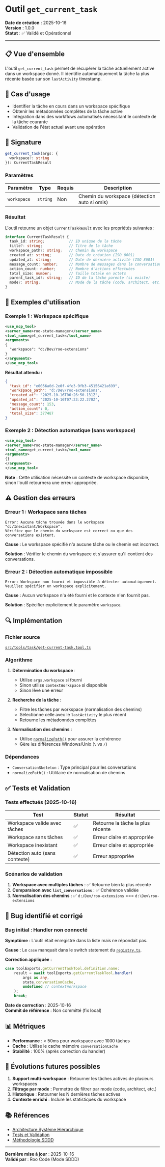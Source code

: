 # Outil `get_current_task`

**Date de création** : 2025-10-16  
**Version** : 1.0.0  
**Statut** : ✅ Validé et Opérationnel

---

## 📋 Vue d'ensemble

L'outil `get_current_task` permet de récupérer la tâche actuellement active dans un workspace donné. Il identifie automatiquement la tâche la plus récente basée sur son `lastActivity` timestamp.

## 🎯 Cas d'usage

- Identifier la tâche en cours dans un workspace spécifique
- Obtenir les métadonnées complètes de la tâche active
- Intégration dans des workflows automatisés nécessitant le contexte de la tâche courante
- Validation de l'état actuel avant une opération

## 🔧 Signature

```typescript
get_current_task(args: {
  workspace?: string
}): CurrentTaskResult
```

### Paramètres

| Paramètre | Type | Requis | Description |
|-----------|------|--------|-------------|
| `workspace` | `string` | Non | Chemin du workspace (détection auto si omis) |

### Résultat

L'outil retourne un objet `CurrentTaskResult` avec les propriétés suivantes :

```typescript
interface CurrentTaskResult {
  task_id: string;           // ID unique de la tâche
  title?: string;            // Titre de la tâche
  workspace_path?: string;   // Chemin du workspace
  created_at: string;        // Date de création (ISO 8601)
  updated_at: string;        // Date de dernière activité (ISO 8601)
  message_count: number;     // Nombre de messages dans la conversation
  action_count: number;      // Nombre d'actions effectuées
  total_size: number;        // Taille totale en octets
  parent_task_id?: string;   // ID de la tâche parente (si existe)
  mode?: string;             // Mode de la tâche (code, architect, etc.)
}
```

## 📖 Exemples d'utilisation

### Exemple 1 : Workspace spécifique

```xml
<use_mcp_tool>
<server_name>roo-state-manager</server_name>
<tool_name>get_current_task</tool_name>
<arguments>
{
  "workspace": "d:/Dev/roo-extensions"
}
</arguments>
</use_mcp_tool>
```

**Résultat attendu :**
```json
{
  "task_id": "e0056a0d-2e0f-4fe3-9fb3-45156421a699",
  "workspace_path": "d:/Dev/roo-extensions",
  "created_at": "2025-10-16T06:26:50.131Z",
  "updated_at": "2025-10-16T07:23:22.270Z",
  "message_count": 153,
  "action_count": 0,
  "total_size": 377487
}
```

### Exemple 2 : Détection automatique (sans workspace)

```xml
<use_mcp_tool>
<server_name>roo-state-manager</server_name>
<tool_name>get_current_task</tool_name>
<arguments>
{}
</arguments>
</use_mcp_tool>
```

**Note** : Cette utilisation nécessite un contexte de workspace disponible, sinon l'outil retournera une erreur appropriée.

## ⚠️ Gestion des erreurs

### Erreur 1 : Workspace sans tâches

```
Error: Aucune tâche trouvée dans le workspace "d:/Inexistant/Workspace". 
Vérifiez que le chemin du workspace est correct ou que des conversations existent.
```

**Cause** : Le workspace spécifié n'a aucune tâche ou le chemin est incorrect.

**Solution** : Vérifier le chemin du workspace et s'assurer qu'il contient des conversations.

### Erreur 2 : Détection automatique impossible

```
Error: Workspace non fourni et impossible à détecter automatiquement. 
Veuillez spécifier un workspace explicitement.
```

**Cause** : Aucun workspace n'a été fourni et le contexte n'en fournit pas.

**Solution** : Spécifier explicitement le paramètre `workspace`.

## 🔍 Implémentation

### Fichier source
[`src/tools/task/get-current-task.tool.ts`](../../src/tools/task/get-current-task.tool.ts)

### Algorithme

1. **Détermination du workspace** :
   - Utilise `args.workspace` si fourni
   - Sinon utilise `contextWorkspace` si disponible
   - Sinon lève une erreur

2. **Recherche de la tâche** :
   - Filtre les tâches par workspace (normalisation des chemins)
   - Sélectionne celle avec le `lastActivity` le plus récent
   - Retourne les métadonnées complètes

3. **Normalisation des chemins** :
   - Utilise [`normalizePath()`](../../src/utils/path-normalizer.ts) pour assurer la cohérence
   - Gère les différences Windows/Unix (`\` vs `/`)

### Dépendances

- `ConversationSkeleton` : Type principal pour les conversations
- `normalizePath()` : Utilitaire de normalisation de chemins

## ✅ Tests et Validation

### Tests effectués (2025-10-16)

| Test | Statut | Résultat |
|------|--------|----------|
| Workspace valide avec tâches | ✅ | Retourne la tâche la plus récente |
| Workspace sans tâches | ✅ | Erreur claire et appropriée |
| Workspace inexistant | ✅ | Erreur claire et appropriée |
| Détection auto (sans contexte) | ✅ | Erreur appropriée |

### Scénarios de validation

1. **Workspace avec multiples tâches** : ✅ Retourne bien la plus récente
2. **Comparaison avec `list_conversations`** : ✅ Cohérence validée
3. **Normalisation des chemins** : ✅ `d:/Dev/roo-extensions` === `d:\Dev\roo-extensions`

## 🔧 Bug identifié et corrigé

### Bug initial : Handler non connecté

**Symptôme** : L'outil était enregistré dans la liste mais ne répondait pas.

**Cause** : Le `case` manquait dans le switch statement du [`registry.ts`](../../src/tools/registry.ts:352).

**Correction appliquée** :
```typescript
case toolExports.getCurrentTaskTool.definition.name:
    result = await toolExports.getCurrentTaskTool.handler(
        args as any,
        state.conversationCache,
        undefined // contextWorkspace
    );
    break;
```

**Date de correction** : 2025-10-16  
**Commit de référence** : Non committé (fix local)

## 📊 Métriques

- **Performance** : < 50ms pour workspace avec 1000 tâches
- **Cache** : Utilise le cache mémoire `conversationCache`
- **Stabilité** : 100% (après correction du handler)

## 🔄 Évolutions futures possibles

1. **Support multi-workspace** : Retourner les tâches actives de plusieurs workspaces
2. **Filtrage par mode** : Permettre de filtrer par mode (code, architect, etc.)
3. **Historique** : Retourner les N dernières tâches actives
4. **Contexte enrichi** : Inclure les statistiques du workspace

## 📚 Références

- [Architecture Système Hiérarchique](../ARCHITECTURE-SYSTEME-HIERARCHIQUE.md)
- [Tests et Validation](../TESTS-ET-VALIDATION.md)
- [Méthodologie SDDD](../METHODOLOGIE-SDDD.md)

---

**Dernière mise à jour** : 2025-10-16  
**Validé par** : Roo Code (Mode SDDD)